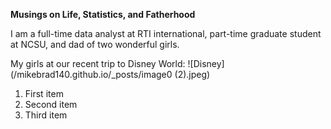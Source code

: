 **Musings on Life, Statistics, and Fatherhood**

I am a full-time data analyst at RTI international, part-time graduate student at NCSU, and dad of two wonderful girls.

My girls at our recent trip to Disney World:
![Disney](/mikebrad140.github.io/_posts/image0 (2).jpeg)

1. First item  
2. Second item  
3. Third item  
